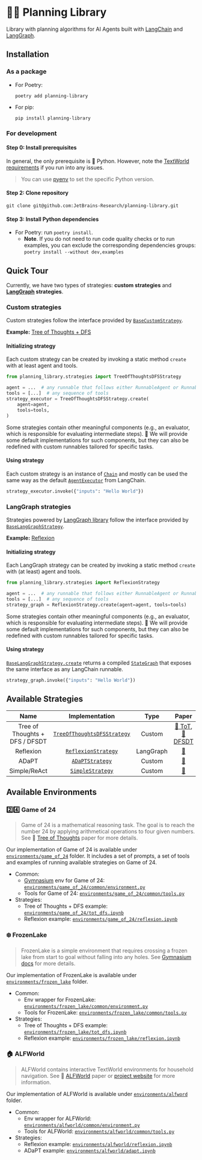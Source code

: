 # 🤖✨ Planning Library

Library with planning algorithms for AI Agents built with [LangChain](https://www.langchain.com/) and [LangGraph](https://langchain-ai.github.io/langgraph/).

## Installation

### As a package

* For Poetry:

    ```shell
    poetry add planning-library
    ```

* For pip:

    ```shell
    pip install planning-library
    ```

### For development

#### Step 0: Install prerequisites

In general, the only prerequisite is :snake: Python. However, note the [TextWorld requirements](https://github.com/microsoft/TextWorld/tree/main?tab=readme-ov-file#requirements) if you run into any issues.

> You can use [pyenv](https://github.com/pyenv/pyenv) to set the specific Python version.  

#### Step 2: Clone repository

```
git clone git@github.com:JetBrains-Research/planning-library.git
```

#### Step 3: Install Python dependencies

* For Poetry: run `poetry install`.
    * **Note**. If you do not need to run code quality checks or to run examples, you can exclude the corresponding dependencies groups: `poetry install --without dev,examples`  

## Quick Tour

Currently, we have two types of strategies: **custom strategies** and
**[LangGraph](https://github.com/langchain-ai/langgraph/tree/main) strategies**.

### Custom strategies

Custom strategies follow the interface provided
by [`BaseCustomStrategy`](planning_library/strategies/base_strategy.py).

**Example:** [Tree of Thoughts + DFS](planning_library/strategies/tot_dfs/tot_strategy.py)

#### Initializing strategy

Each custom strategy can be created by invoking a static method `create` with at least agent and tools.

```python
from planning_library.strategies import TreeOfThoughtsDFSStrategy

agent = ...  # any runnable that follows either RunnableAgent or RunnableMultiActionAgent
tools = [...]  # any sequence of tools
strategy_executor = TreeOfThoughtsDFSStrategy.create(
    agent=agent,
    tools=tools,
)
```

Some strategies contain other meaningful components (e.g., an evaluator, which is responsible for evaluating
intermediate steps). :construction: We will provide some default implementations for such components, but they can also
be redefined with custom runnables tailored for specific tasks.

#### Using strategy

Each custom strategy is an instance of [`Chain`](https://python.langchain.com/docs/modules/chains/) and mostly can be
used the same
way as the default [`AgentExecutor`](https://python.langchain.com/docs/modules/agents/quick_start#create-the-agent) from
LangChain.

```python
strategy_executor.invoke({"inputs": "Hello World"})
```

### LangGraph strategies

Strategies powered by [LangGraph library](https://github.com/langchain-ai/langgraph) follow the interface provided
by [`BaseLangGraphStrategy`](planning_library/strategies/base_strategy.py).

**Example:** [Reflexion](planning_library/strategies/reflexion/reflexion_strategy.py)

#### Initializing strategy

Each LangGraph strategy can be created by invoking a static method `create` with (at least) agent and tools.

```python
from planning_library.strategies import ReflexionStrategy

agent = ...  # any runnable that follows either RunnableAgent or RunnableMultiActionAgent
tools = [...]  # any sequence of tools
strategy_graph = ReflexionStrategy.create(agent=agent, tools=tools)
```

Some strategies contain other meaningful components (e.g., an evaluator, which is responsible for evaluating
intermediate steps). :construction: We will provide some default implementations for such components, but they can also
be redefined with custom runnables tailored for specific tasks.

#### Using strategy

[`BaseLangGraphStrategy.create`](planning_library/strategies/base_strategy.py) returns a
compiled [`StateGraph`](https://github.com/langchain-ai/langgraph?tab=readme-ov-file#stategraph) that exposes the same
interface as any LangChain runnable.

```python
strategy_graph.invoke({"inputs": "Hello World"})
```

## Available Strategies

|              Name              |                                   Implementation                                   |   Type    |                                                Paper                                                 |
|:------------------------------:|:----------------------------------------------------------------------------------:|:---------:|:----------------------------------------------------------------------------------------------------:|
| Tree of Thoughts + DFS / DFSDT | [`TreeOfThoughtsDFSStrategy`](planning_library/strategies/tot_dfs/tot_strategy.py) |  Custom   | [:scroll: ToT](https://arxiv.org/abs/2305.10601), [:scroll: DFSDT](https://arxiv.org/abs/2307.16789) |
|           Reflexion            | [`ReflexionStrategy`](planning_library/strategies/reflexion/reflexion_strategy.py) | LangGraph |                             [:scroll:](https://arxiv.org/abs/2303.11366)                             |
|             ADaPT              |       [`ADaPTStrategy`](planning_library/strategies/adapt/adapt_strategy.py)       |  Custom   |                             [:scroll:](https://arxiv.org/abs/2311.05772)                             |
|          Simple/ReAct          |     [`SimpleStrategy`](planning_library/strategies/simple/simple_strategy.py)      |  Custom   |                             [:scroll:](https://arxiv.org/abs/2210.03629)                             |

## Available Environments

### :two::four: Game of 24

> Game of 24 is a mathematical reasoning task. The goal is to reach the number 24 by applying arithmetical operations
> to four given numbers. See :scroll: [Tree of Thoughts](https://arxiv.org/abs/2305.10601) paper for more details.

Our implementation of Game of 24 is available under [`environments/game_of_24`](environments/game_of_24) folder. It
includes a set of prompts, a set of tools and examples of running available strategies on Game of 24.

* Common:
    * [Gymnasium](https://gymnasium.farama.org/) env for Game of
      24: [`environments/game_of_24/common/environment.py`](environments/game_of_24/common/environment.py)
    * Tools for Game of 24: [`environments/game_of_24/common/tools.py`](environments/game_of_24/common/tools.py)
* Strategies:
    * Tree of Thoughts + DFS
      example: [`environments/game_of_24/tot_dfs.ipynb`](environments/game_of_24/tot_dfs.ipynb)
    * Reflexion example: [`environments/game_of_24/reflexion.ipynb`](environments/game_of_24/reflexion.ipynb)

### :snowflake: FrozenLake

> FrozenLake is a simple environment that requires crossing a frozen lake from start to goal without falling into any
> holes.
> See [Gymnasium docs](https://gymnasium.farama.org/environments/toy_text/frozen_lake/) for more details.

Our implementation of FrozenLake is available under [`environments/frozen_lake`](environments/frozen_lake) folder.

* Common:
    * Env wrapper for
      FrozenLake: [`environments/frozen_lake/common/environment.py`](environments/frozen_lake/common/environment.py)
    * Tools for FrozenLake: [`environments/frozen_lake/common/tools.py`](environments/frozen_lake/common/tools.py)
* Strategies:
    * Tree of Thoughts + DFS
      example: [`environments/frozen_lake/tot_dfs.ipynb`](environments/frozen_lake/tot_dfs.ipynb)
    * Reflexion example: [`environments/frozen_lake/reflexion.ipynb`](environments/frozen_lake/reflexion.ipynb)

### :house: ALFWorld

> ALFWorld contains interactive TextWorld environments for household navigation. See :scroll: 
> [ALFWorld](https://arxiv.org/abs/2010.03768) paper or [project website](https://alfworld.github.io/) for more
> information.

Our implementation of ALFWorld is available under [`environments/alfword`](environments/alfword) folder.

* Common:
    * Env wrapper for
      ALFWorld: [`environments/alfworld/common/environment.py`](environments/alfworld/common/environment.py)
    * Tools for ALFWorld: [`environments/alfworld/common/tools.py`](environments/alfworld/common/tools.py)
* Strategies:
    * Reflexion example: [`environments/alfworld/reflexion.ipynb`](environments/alfworld/reflexion.ipynb)
    * ADaPT example: [`environments/alfworld/adapt.ipynb`](environments/alfworld/adapt.ipynb)
